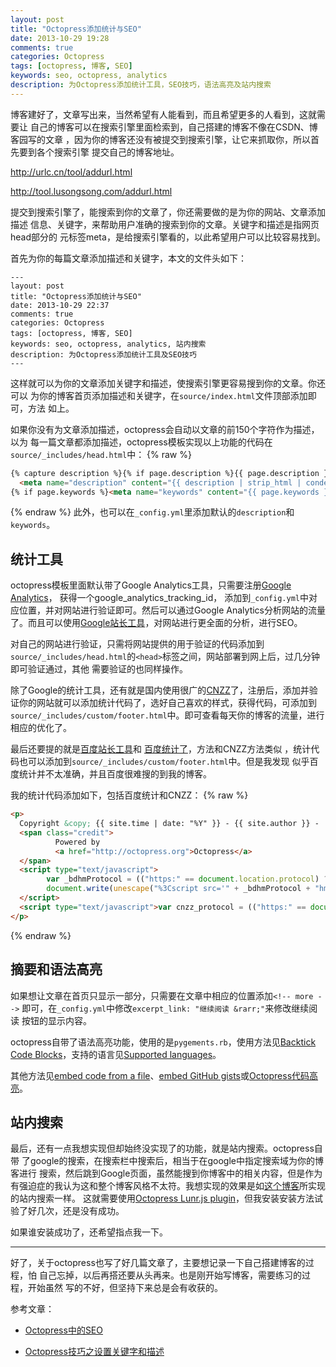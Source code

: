 ```yaml
---
layout: post
title: "Octopress添加统计与SEO"
date: 2013-10-29 19:28
comments: true
categories: Octopress
tags: [octopress, 博客, SEO]
keywords: seo, octopress, analytics
description: 为Octopress添加统计工具，SEO技巧，语法高亮及站内搜索
---
```

博客建好了，文章写出来，当然希望有人能看到，而且希望更多的人看到，这就需要让
自己的博客可以在搜索引擎里面检索到，自己搭建的博客不像在CSDN、博客园写的文章
，因为你的博客还没有被提交到搜索引擎，让它来抓取你，所以首先要到各个搜索引擎
提交自己的博客地址。

http://urlc.cn/tool/addurl.html

http://tool.lusongsong.com/addurl.html

提交到搜索引擎了，能搜索到你的文章了，你还需要做的是为你的网站、文章添加描述
信息、关键字，来帮助用户准确的搜索到你的文章。关键字和描述是指网页head部分的
元标签meta，是给搜索引擎看的，以此希望用户可以比较容易找到。

<!-- more -->

首先为你的每篇文章添加描述和关键字，本文的文件头如下：

```
---
layout: post
title: "Octopress添加统计与SEO"
date: 2013-10-29 22:37
comments: true
categories: Octopress
tags: [octopress, 博客, SEO]
keywords: seo, octopress, analytics, 站内搜索
description: 为Octopress添加统计工具及SEO技巧
---
```

这样就可以为你的文章添加关键字和描述，使搜索引擎更容易搜到你的文章。你还可以
为你的博客首页添加描述和关键字，在`source/index.html`文件顶部添加即可，方法
如上。

如果你没有为文章添加描述，octopress会自动以文章的前150个字符作为描述，以为
每一篇文章都添加描述，octopress模板实现以上功能的代码在`source/_includes/head.html`中：
{% raw %}

``` html
{% capture description %}{% if page.description %}{{ page.description }}{% else %}{{ content | raw_content }}{% endif %}{% endcapture %}
  <meta name="description" content="{{ description | strip_html | condense_spaces | truncate:150 }}">
{% if page.keywords %}<meta name="keywords" content="{{ page.keywords }}">{% endif %}
```
{% endraw %}
此外，也可以在`_config.yml`里添加默认的`description`和`keywords`。

## 统计工具
octopress模板里面默认带了Google Analytics工具，只需要注册[Google Analytics](http://www.google.com/analytics/)，
获得一个google_analytics_tracking_id，
添加到`_config.yml`中对应位置，并对网站进行验证即可。然后可以通过Google Analytics分析网站的流量了。而且可以使用[Google站长工具](https://www.google.com/webmasters/tools/home?hl=zh-CN)，对网站进行更全面的分析，进行SEO。

对自己的网站进行验证，只需将网站提供的用于验证的代码添加到`source/_includes/head.html`的`<head>`标签之间，网站部署到网上后，过几分钟即可验证通过，其他
需要验证的也同样操作。

除了Google的统计工具，还有就是国内使用很广的[CNZZ](http://zhanzhang.cnzz.com/)了，注册后，添加并验证你的网站就可以添加统计代码了，选好自己喜欢的样式，获得代码，可添加到`source/_includes/custom/footer.html`中。即可查看每天你的博客的流量，进行相应的优化了。

最后还要提的就是[百度站长工具](http://zhanzhang.baidu.com/site/index)和
[百度统计了](http://tongji.baidu.com/web/welcome/login)，方法和CNZZ方法类似
，统计代码也可以添加到`source/_includes/custom/footer.html`中。但是我发现
似乎百度统计并不太准确，并且百度很难搜的到我的博客。

我的统计代码添加如下，包括百度统计和CNZZ：
{% raw %}
``` html
<p>
  Copyright &copy; {{ site.time | date: "%Y" }} - {{ site.author }} -
  <span class="credit">
          Powered by 
          <a href="http://octopress.org">Octopress</a>
  </span>
  <script type="text/javascript">
        var _bdhmProtocol = (("https:" == document.location.protocol) ? " https://" : " http://");
        document.write(unescape("%3Cscript src='" + _bdhmProtocol + "hm.baidu.com/h.js%3F25fb42e16458b238f8da9ba05d6b9d4d' type='text/javascript'%3E%3C/script%3E"));
  </script>
  <script type="text/javascript">var cnzz_protocol = (("https:" == document.location.protocol) ? " https://" : " http://");document.write(unescape("%3Cspan id='cnzz_stat_icon_1000106316'%3E%3C/span%3E%3Cscript src='" + cnzz_protocol + "s22.cnzz.com/z_stat.php%3Fid%3D1000106316%26show%3Dpic' type='text/javascript'%3E%3C/script%3E"));</script>
</p>
```
{% endraw %}

## 摘要和语法高亮
如果想让文章在首页只显示一部分，只需要在文章中相应的位置添加`<!-- more -->`
即可，在`_config.yml`中修改`excerpt_link: "继续阅读 &rarr;"`来修改继续阅读
按钮的显示内容。

octopress自带了语法高亮功能，使用的是`pygements.rb`，使用方法见[Backtick Code Blocks](http://octopress.org/docs/plugins/backtick-codeblock/)，支持的语言见[Supported languages](http://pygments.org/docs/lexers/)。

其他方法见[embed code from a file](http://octopress.org/docs/plugins/include-code/)、[embed GitHub gists](http://octopress.org/docs/plugins/gist-tag/)或[Octopress代码高亮](http://xiongbupt.github.io/blog/2012/06/08/octopressdai-ma-gao-liang/)。

## 站内搜索
最后，还有一点我想实现但却始终没实现了的功能，就是站内搜索。octopress自带
了google的搜索，在搜索栏中搜索后，相当于在google中指定搜索域为你的博客进行
搜索，然后跳到Google页面，虽然能搜到你博客中的相关内容，但是作为有强迫症的我认为这和整个博客风格不太符。我想实现的效果是如[这个博客](http://yortz.it/about)所实现的站内搜索一样。
这就需要使用[Octopress Lunr.js plugin](https://github.com/yortz/octopress-lunr-js-search)，但我安装安装方法试验了好几次，还是没有成功。

如果谁安装成功了，还希望指点我一下。

---
好了，关于octopress也写了好几篇文章了，主要想记录一下自己搭建博客的过程，怕
自己忘掉，以后再搭还要从头再来。也是刚开始写博客，需要练习的过程，开始虽然
写的不好，但坚持下来总是会有收获的。

参考文章：

- [Octopress中的SEO](http://codemacro.com/2012/09/06/octopress-seo/)

- [Octopress技巧之设置关键字和描述](http://www.cnblogs.com/hswg/archive/2013/01/15/2860952.html)

